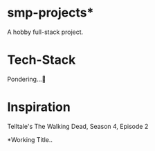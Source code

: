 # smp-projects* 
A hobby full-stack project.

# Tech-Stack
Pondering...🌃

# Inspiration
Telltale's The Walking Dead, Season 4, Episode 2

*Working Title..
